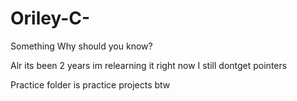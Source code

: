 # Oriley-C-
Something Why should you know?

Alr its been 2 years im relearning it right now
I still dontget pointers

Practice folder is practice projects btw
